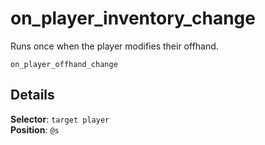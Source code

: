 # on_player_inventory_change

Runs once when the player modifies their offhand.

```fix
on_player_offhand_change
```


## Details

**Selector**: `target player`<br>
**Position**: `@s`
